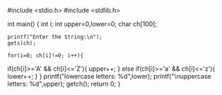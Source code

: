 #include <stdio.h>
#include <stdlib.h>

int main()
{
    int i;
    int upper=0,lower=0;
    char ch[100];

    printf("Enter the String:\n");
    gets(ch);

    for(i=0; ch[i]!=0; i++){

if(ch[i]>='A' && ch[i]<='Z'){
    upper++;
}
else if(ch[i]>='a' && ch[i]<='z'){
    lower++;
}
    }
printf("lowercase letters: %d",lower);
printf("\nuppercase letters: %d",upper);
getch();
    return 0;
}
